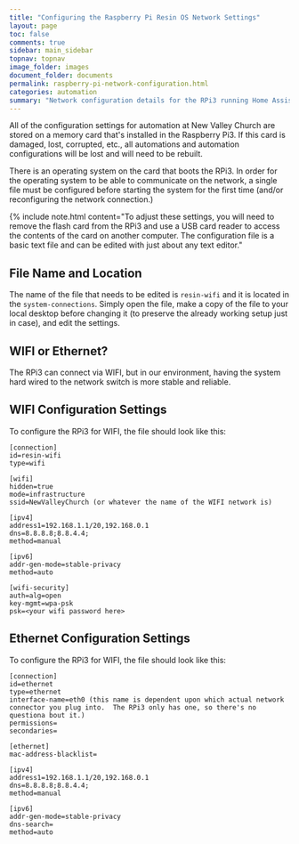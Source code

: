 ```yaml
---
title: "Configuring the Raspberry Pi Resin OS Network Settings"
layout: page
toc: false
comments: true
sidebar: main_sidebar
topnav: topnav
image_folder: images
document_folder: documents
permalink: raspberry-pi-network-configuration.html
categories: automation
summary: "Network configuration details for the RPi3 running Home Assistant"
---
```


All of the configuration settings for automation at New Valley Church are stored on a memory card that's installed in the Raspberry Pi3.  If this card is damaged, lost, corrupted, etc., all automations and automation configurations will be lost and will need to be rebuilt.

There is an operating system on the card that boots the RPi3.  In order for the operating system to be able to communicate on the network, a single file must be configured before starting the system for the first time (and/or reconfiguring the network connection.)

{% include note.html content="To adjust these settings, you will need to remove the flash card from the RPi3 and use a USB card reader to access the contents of the card on another computer.  The configuration file is a basic text file and can be edited with just about any text editor."

## File Name and Location

The name of the file that needs to be edited is `resin-wifi` and it is located in the `system-connections`.  Simply open the file, make a copy of the file to your local desktop before changing it (to preserve the already working setup just in case), and edit the settings.

## WIFI or Ethernet?

The RPi3 can connect via WIFI, but in our environment, having the system hard wired to the network switch is more stable and reliable.

## WIFI Configuration Settings

To configure the RPi3 for WIFI, the file should look like this:

~~~
[connection]
id=resin-wifi
type=wifi

[wifi]
hidden=true
mode=infrastructure
ssid=NewValleyChurch (or whatever the name of the WIFI network is)

[ipv4]
address1=192.168.1.1/20,192.168.0.1
dns=8.8.8.8;8.8.4.4;
method=manual

[ipv6]
addr-gen-mode=stable-privacy
method=auto

[wifi-security]
auth=alg=open
key-mgmt=wpa-psk
psk=<your wifi password here>
~~~

## Ethernet Configuration Settings

To configure the RPi3 for WIFI, the file should look like this:

~~~
[connection]
id=ethernet
type=ethernet
interface-name=eth0 (this name is dependent upon which actual network connector you plug into.  The RPi3 only has one, so there's no questiona bout it.)
permissions=
secondaries=

[ethernet]
mac-address-blacklist=

[ipv4]
address1=192.168.1.1/20,192.168.0.1
dns=8.8.8.8;8.8.4.4;
method=manual

[ipv6]
addr-gen-mode=stable-privacy
dns-search=
method=auto
~~~
